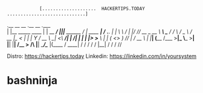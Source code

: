 
                [....................  HACKERTIPS.TODAY .............................]
.__                   __                  __  .__                   __             .___             
|  |__ _____    ____ |  | __ ____________/  |_|__|_____  ______   _/  |_  ____   __| _/____  ___.__.
|  |  \\__  \ _/ ___\|  |/ // __ \_  __ \   __\  \____ \/  ___/   \   __\/  _ \ / __ |\__  \<   |  |
|   Y  \/ __ \\  \___|    <\  ___/|  | \/|  | |  |  |_> >___ \     |  | (  <_> ) /_/ | / __ \\___  |
|___|  (____  /\___  >__|_ \\___  >__|   |__| |__|   __/____  > /\ |__|  \____/\____ |(____  / ____|
     \/     \/     \/     \/    \/               |__|       \/  \/                  \/     \/\/     

Distro: https://hackertips.today
Linkedin: https://linkedin.com/in/yoursystem

# bashninja
